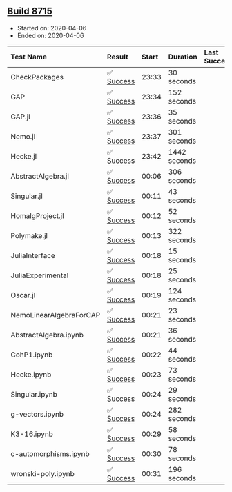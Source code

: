 ## [Build 8715](https://oscarci.mathematik.uni-kl.de/job/oscar/8715/)

* Started on: 2020-04-06
* Ended on: 2020-04-06

| Test Name    | Result | Start | Duration | Last Success | First Failure |
|:-------------|:-------|:------|:---------|:-------------|:--------------|
| CheckPackages | ✅ [Success](https://oscarci.mathematik.uni-kl.de/job/oscar/8715/artifact/logs/build-8715/CheckPackages.log) | 23:33 | 30 seconds |  |  |
| GAP | ✅ [Success](https://oscarci.mathematik.uni-kl.de/job/oscar/8715/artifact/logs/build-8715/GAP.log) | 23:34 | 152 seconds |  |  |
| GAP.jl | ✅ [Success](https://oscarci.mathematik.uni-kl.de/job/oscar/8715/artifact/logs/build-8715/GAP.jl.log) | 23:36 | 35 seconds |  |  |
| Nemo.jl | ✅ [Success](https://oscarci.mathematik.uni-kl.de/job/oscar/8715/artifact/logs/build-8715/Nemo.jl.log) | 23:37 | 301 seconds |  |  |
| Hecke.jl | ✅ [Success](https://oscarci.mathematik.uni-kl.de/job/oscar/8715/artifact/logs/build-8715/Hecke.jl.log) | 23:42 | 1442 seconds |  |  |
| AbstractAlgebra.jl | ✅ [Success](https://oscarci.mathematik.uni-kl.de/job/oscar/8715/artifact/logs/build-8715/AbstractAlgebra.jl.log) | 00:06 | 306 seconds |  |  |
| Singular.jl | ✅ [Success](https://oscarci.mathematik.uni-kl.de/job/oscar/8715/artifact/logs/build-8715/Singular.jl.log) | 00:11 | 43 seconds |  |  |
| HomalgProject.jl | ✅ [Success](https://oscarci.mathematik.uni-kl.de/job/oscar/8715/artifact/logs/build-8715/HomalgProject.jl.log) | 00:12 | 52 seconds |  |  |
| Polymake.jl | ✅ [Success](https://oscarci.mathematik.uni-kl.de/job/oscar/8715/artifact/logs/build-8715/Polymake.jl.log) | 00:13 | 322 seconds |  |  |
| JuliaInterface | ✅ [Success](https://oscarci.mathematik.uni-kl.de/job/oscar/8715/artifact/logs/build-8715/JuliaInterface.log) | 00:18 | 15 seconds |  |  |
| JuliaExperimental | ✅ [Success](https://oscarci.mathematik.uni-kl.de/job/oscar/8715/artifact/logs/build-8715/JuliaExperimental.log) | 00:18 | 25 seconds |  |  |
| Oscar.jl | ✅ [Success](https://oscarci.mathematik.uni-kl.de/job/oscar/8715/artifact/logs/build-8715/Oscar.jl.log) | 00:19 | 124 seconds |  |  |
| NemoLinearAlgebraForCAP | ✅ [Success](https://oscarci.mathematik.uni-kl.de/job/oscar/8715/artifact/logs/build-8715/NemoLinearAlgebraForCAP.log) | 00:21 | 23 seconds |  |  |
| AbstractAlgebra.ipynb | ✅ [Success](https://oscarci.mathematik.uni-kl.de/job/oscar/8715/artifact/logs/build-8715/AbstractAlgebra.ipynb.log) | 00:21 | 36 seconds |  |  |
| CohP1.ipynb | ✅ [Success](https://oscarci.mathematik.uni-kl.de/job/oscar/8715/artifact/logs/build-8715/CohP1.ipynb.log) | 00:22 | 44 seconds |  |  |
| Hecke.ipynb | ✅ [Success](https://oscarci.mathematik.uni-kl.de/job/oscar/8715/artifact/logs/build-8715/Hecke.ipynb.log) | 00:23 | 73 seconds |  |  |
| Singular.ipynb | ✅ [Success](https://oscarci.mathematik.uni-kl.de/job/oscar/8715/artifact/logs/build-8715/Singular.ipynb.log) | 00:24 | 29 seconds |  |  |
| g-vectors.ipynb | ✅ [Success](https://oscarci.mathematik.uni-kl.de/job/oscar/8715/artifact/logs/build-8715/g-vectors.ipynb.log) | 00:24 | 282 seconds |  |  |
| K3-16.ipynb | ✅ [Success](https://oscarci.mathematik.uni-kl.de/job/oscar/8715/artifact/logs/build-8715/K3-16.ipynb.log) | 00:29 | 58 seconds |  |  |
| c-automorphisms.ipynb | ✅ [Success](https://oscarci.mathematik.uni-kl.de/job/oscar/8715/artifact/logs/build-8715/c-automorphisms.ipynb.log) | 00:30 | 78 seconds |  |  |
| wronski-poly.ipynb | ✅ [Success](https://oscarci.mathematik.uni-kl.de/job/oscar/8715/artifact/logs/build-8715/wronski-poly.ipynb.log) | 00:31 | 196 seconds |  |  |
